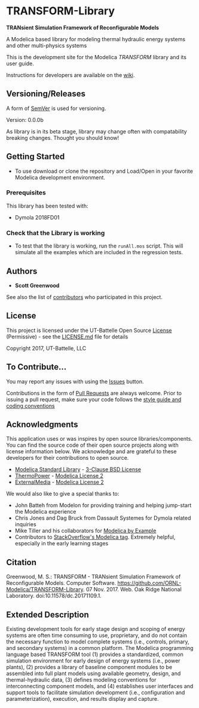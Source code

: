 # TRANSFORM-Library
__TRANsient Simulation Framework of Reconfigurable Models__


A Modelica based library for modeling thermal hydraulic energy systems and other multi-physics systems



This is the development site for the Modelica _TRANSFORM_ library and its user guide.

Instructions for developers are available on the [wiki](https://github.com/ORNL-Modelica/TRANSFORM-Library/wiki).

## Versioning/Releases

A form of [SemVer](http://semver.org/) is used for versioning.

Version: 0.0.0b

As library is in its beta stage, library may change often with compatability breaking changes. Thought you should know!

## Getting Started

- To use download or clone the repository and Load/Open in your favorite Modelica development environment.

### Prerequisites

This library has been tested with:

- Dymola 2018FD01

### Check that the Library is working

- To test that the library is working, run the `runAll.mos` script. This will simulate all the examples which are included in the regression tests.


## Authors

* **Scott Greenwood**

See also the list of [contributors](https://github.com/ORNL-Modelica/TRANSFORM-Library/contributors) who participated in this project.

## License

This project is licensed under the UT-Battelle Open Source [License](LICENSE.md) (Permissive) - see the [LICENSE.md](LICENSE.md) file for details

Copyright 2017, UT-Battelle, LLC

## To Contribute...
You may report any issues with using the [Issues](https://github.com/ORNL-Modelica/TRANSFORM-Library/issues) button.

Contributions in the form of [Pull Requests](https://github.com/ORNL-Modelica/TRANSFORM-Library/pulls) are always welcome.
Prior to issuing a pull request, make sure your code follows the [style guide and coding conventions]()

## Acknowledgments
This application uses or was inspires by open source libraries/components. You can find the source code of their open source projects along with license information below. We acknowledge and are grateful to these developers for their contributions to open source.


- [Modelica Standard Library](https://github.com/modelica/Modelica) - [3-Clause BSD License](https://github.com/modelica/ModelicaStandardLibrary/blob/master/LICENSE)
- [ThermoPower](https://github.com/casella/ThermoPower) - [Modelica License 2](https://www.modelica.org/licenses/ModelicaLicense2)
- [ExternalMedia](https://github.com/modelica/ExternalMedia) -  [Modelica License 2](https://www.modelica.org/licenses/ModelicaLicense2)

We would also like to give a special thanks to:
 - John Batteh from Modelon for providing training and helping jump-start the Modelica experience
 - Chris Jones and Dag Bruck from Dassault Systemes for Dymola related inquiries
 - Mike Tiller and his collaborators for [Modelica by Example](http://book.xogeny.com/)
 - Contributors to [StackOverflow's Modelica tag](https://stackoverflow.com/questions/tagged/modelica). Extremely helpful, especially in the early learning stages
 

## Citation
Greenwood, M. S.: TRANSFORM - TRANsient Simulation Framework of Reconfigurable Models. Computer Software. https://github.com/ORNL-Modelica/TRANSFORM-Library. 07 Nov. 2017. Web. Oak Ridge National Laboratory. doi:10.11578/dc.20171109.1.

## Extended Description

Existing development tools for early stage design and scoping of energy systems are often time consuming to use, proprietary, and do not contain the necessary function to model complete systems (i.e., controls, primary, and secondary systems) in a common platform. The Modelica programming language based TRANSFORM tool (1) provides a standardized, common simulation environment for early design of energy systems (i.e., power plants), (2) provides a library of baseline component modules to be assembled into full plant models using available geometry, design, and thermal-hydraulic data, (3) defines modeling conventions for interconnecting component models, and (4) establishes user interfaces and support tools to facilitate simulation development (i.e., configuration and parameterization), execution, and results display and capture.
